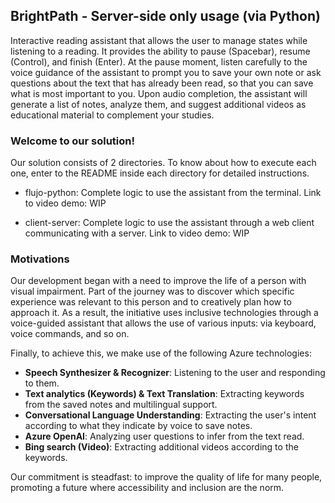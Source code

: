 ## BrightPath - Server-side only usage (via Python)

Interactive reading assistant that allows the user to manage states while listening to a reading. It provides the ability to pause (Spacebar), resume (Control), and finish (Enter). At the pause moment, listen carefully to the voice guidance of the assistant to prompt you to save your own note or ask questions about the text that has already been read, so that you can save what is most important to you. Upon audio completion, the assistant will generate a list of notes, analyze them, and suggest additional videos as educational material to complement your studies.

### Welcome to our solution!
Our solution consists of 2 directories.
To know about how to execute each one, enter to the README inside each directory for detailed instructions.

* flujo-python: Complete logic to use the assistant from the terminal.
Link to video demo: WIP

* client-server: Complete logic to use the assistant through a web client communicating with a server.
Link to video demo: WIP

### Motivations

Our development began with a need to improve the life of a person with visual impairment. Part of the journey was to discover which specific experience was relevant to this person and to creatively plan how to approach it. As a result, the initiative uses inclusive technologies through a voice-guided assistant that allows the use of various inputs: via keyboard, voice commands, and so on.

Finally, to achieve this, we make use of the following Azure technologies:
* **Speech Synthesizer & Recognizer**: Listening to the user and responding to them.
* **Text analytics (Keywords) & Text Translation**: Extracting keywords from the saved notes and multilingual support.
* **Conversational Language Understanding**: Extracting the user's intent according to what they indicate by voice to save notes.
* **Azure OpenAI**: Analyzing user questions to infer from the text read.
* **Bing search (Video)**: Extracting additional videos according to the keywords.

Our commitment is steadfast: to improve the quality of life for many people, promoting a future where accessibility and inclusion are the norm.
